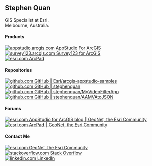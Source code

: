 ## Stephen Quan

GIS Specialist at Esri.  
Melbourne, Australia.  

#### Products

[![appstudio.arcgis.com](https://appstudio.arcgis.com/favicon.ico) AppStudio For ArcGIS](https://appstudio.arcgis.com)  
[![survey123.arcgis.com](http://survey123.arcgis.com/assets/img/favicon-16889974.ico) Survey123 for ArcGIS](https://survey123.arcgis.com)  
[![esri.com](https://appstudio.arcgis.com/favicon.ico) ArcPad](https://www.esri.com/en-us/arcgis/products/arcpad/overview)  

#### Repositories

[![github.com](https://github.com/favicon.ico) GitHub ‖ Esri/arcgis-appstudio-samples ](https://github.com/Esri/arcgis-appstudio-samples)  
[![github.com](https://github.com/favicon.ico) GitHub ‖ stephenquan ](https://github.com/stephenquan)  
[![github.com](https://github.com/favicon.ico) GitHub ‖ stephenquan/MyVideoFilterApp ](https://github.com/stephenquan/MyVideoFilterApp)  
[![github.com](https://github.com/favicon.ico) GitHub ‖ stephenquan/AAMVAtoJSON ](https://github.com/stephenquan/AAMVAtoJSON)  

#### Forums

[![esri.com](https://assets2.jiveon.com/core/2018.16.0.0.11dadcc/images/jive-icon-blog-12x12.png) AppStudio for ArcGIS blog ‖ GeoNet, the Esri Community](https://community.esri.com/groups/appstudio/blog)  
[![esri.com](https://assets2.jiveon.com/core/2018.16.0.0.11dadcc/images/jive-icon-blog-12x12.png) ArcPad ‖ GeoNet, the Esri Community](https://community.esri.com/community/gis/applications/arcpad/content)  

#### Contact Me

[![esri.com](https://community.esri.com/resources/images/palette-1016/faviconImage-1553176046682-favicon.ico) GeoNet, the Esri Community](https://community.esri.com/people/SQuan-esristaff)  
[![stackoverflow.com](https://stackoverflow.com/favicon.ico) Stack Overflow](https://stackoverflow.com/users/881441/stephen-quan/)  
[![linkedin.com](https://linkedin.com/favicon.ico) LinkedIn](https://www.linkedin.com/in/stephen-quan-b2b44636)  
